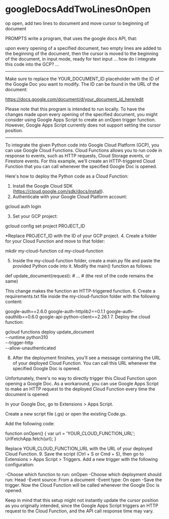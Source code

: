 # googleDocsAddTwoLinesOnOpen
op open, add two lines to document and move cursor to beginning of document

PROMPTS
write a program, that uses the google docs API, that:

upon every opening of a specified document, two empty lines are added to the beginning of the document, then the cursor is moved to the beginning of the document, in input mode, ready for text input
...
how do i integrate this code into the GCP?
...

-----------------------------------------------------------------------------

Make sure to replace the YOUR_DOCUMENT_ID placeholder with the ID of the Google Doc you want to modify. The ID can be found in the URL of the document:

https://docs.google.com/document/d/your_document_id_here/edit

Please note that this program is intended to run locally. To have the changes made upon every opening of the specified document, you might consider using Google Apps Script to create an onOpen trigger function. However, Google Apps Script currently does not support setting the cursor position.


-----------------------------------------------------------------------------

To integrate the given Python code into Google Cloud Platform (GCP), you can use Google Cloud Functions. Cloud Functions allows you to run code in response to events, such as HTTP requests, Cloud Storage events, or Firestore events. For this example, we'll create an HTTP-triggered Cloud Function that you can call whenever the specified Google Doc is opened.

Here's how to deploy the Python code as a Cloud Function:

1. Install the Google Cloud SDK (https://cloud.google.com/sdk/docs/install).
2. Authenticate with your Google Cloud Platform account:

gcloud auth login

3. Set your GCP project:

gcloud config set project PROJECT_ID

*Replace PROJECT_ID with the ID of your GCP project.
4. Create a folder for your Cloud Function and move to that folder:

  mkdir my-cloud-function
  cd my-cloud-function
  
5. Inside the my-cloud-function folder, create a main.py file and paste the provided Python code into it. Modify the main() function as follows:

  def update_document(request):
    # ...
    # (the rest of the code remains the same)
    
This change makes the function an HTTP-triggered function.
6. Create a requirements.txt file inside the my-cloud-function folder with the following content:

  google-auth==2.6.0
  google-auth-httplib2==0.1.1
  google-auth-oauthlib==0.6.0
  google-api-python-client==2.26.1
7. Deploy the cloud function:

  gcloud functions deploy update_document \
    --runtime python310 \
    --trigger-http \
    --allow-unauthenticated

8. After the deployment finishes, you'll see a message containing the URL of your deployed Cloud Function. You can call this URL whenever the specified Google Doc is opened.

Unfortunately, there's no way to directly trigger this Cloud Function upon opening a Google Doc. As a workaround, you can use Google Apps Script to make an HTTP request to the deployed Cloud Function every time the document is opened:

In your Google Doc, go to Extensions > Apps Script.

Create a new script file (.gs) or open the existing Code.gs.

Add the following code:

function onOpen() {
  var url = 'YOUR_CLOUD_FUNCTION_URL';
  UrlFetchApp.fetch(url);
}

Replace YOUR_CLOUD_FUNCTION_URL with the URL of your deployed Cloud Function.
9. Save the script (Ctrl + S or Cmd + S), then go to Extensions > Apps Script > Triggers. Add a new trigger with the following configuration:

-Choose which function to run: onOpen
-Choose which deployment should run: Head
-Event source: From a document
-Event type: On open
-Save the trigger. Now the Cloud Function will be called whenever the Google Doc is opened.

Keep in mind that this setup might not instantly update the cursor position as you originally intended, since the Google Apps Script triggers an HTTP request to the Cloud Function, and the API call response time may vary.

